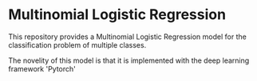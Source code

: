 # Multinomial Logistic Regression

This repository provides a Multinomial Logistic Regression model for the classification problem of multiple classes.

The novelity of this model is that it is implemented with the deep learning framework 'Pytorch'
